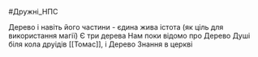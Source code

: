 #Дружні_НПС 

Дерево і навіть його частини - єдина жива істота (як ціль для використання магії)
Є три дерева
Нам поки відомо про Дерево Душі біля кола друідів [[Томас]], і Дерево Знання в церкві